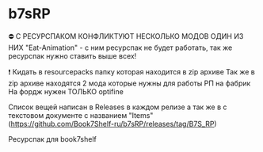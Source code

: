 # b7sRP
⛔ С РЕСУРСПАКОМ КОНФЛИКТУЮТ НЕСКОЛЬКО МОДОВ
ОДИН ИЗ НИХ "Eat-Animation" - с ним ресурспак не будет работать, так же ресурспак нужно ставить выше всех!

❗ Кидать в resourcepacks папку которая находится в zip архиве
Так же в zip архиве находятся 2 мода которые нужны для работы РП на фабрик
На фордж нужен ТОЛЬКО optifine

Список вещей написан в Releases в каждом релизе а так же в с текстовом документе с названием "Items"
(https://github.com/Book7Shelf-ru/b7sRP/releases/tag/B7S_RP)


Ресурспак для book7shelf
